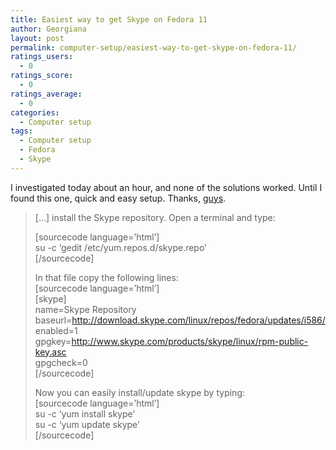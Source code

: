 ```yaml
---
title: Easiest way to get Skype on Fedora 11
author: Georgiana
layout: post
permalink: computer-setup/easiest-way-to-get-skype-on-fedora-11/
ratings_users:
  - 0
ratings_score:
  - 0
ratings_average:
  - 0
categories:
  - Computer setup
tags:
  - Computer setup
  - Fedora
  - Skype
---
```

I investigated today about an hour, and none of the solutions worked. Until I found this one, quick and easy setup. Thanks, [guys][1].

> [&#8230;] install the Skype repository. Open a terminal and type:
>
> [sourcecode language=&#8217;html&#8217;]  
> su -c &#8216;gedit /etc/yum.repos.d/skype.repo&#8217;  
> [/sourcecode]
>
> In that file copy the following lines:  
> [sourcecode language=&#8217;html&#8217;]  
> [skype]  
> name=Skype Repository  
> baseurl=http://download.skype.com/linux/repos/fedora/updates/i586/  
> enabled=1  
> gpgkey=http://www.skype.com/products/skype/linux/rpm-public-key.asc  
> gpgcheck=0  
> [/sourcecode]
>
> Now you can easily install/update skype by typing:  
> [sourcecode language=&#8217;html&#8217;]  
> su -c &#8216;yum install skype&#8217;  
> su -c &#8216;yum update skype&#8217;  
> [/sourcecode]

 [1]: http://www.my-guides.net/en/content/view/161/26/1/9/
